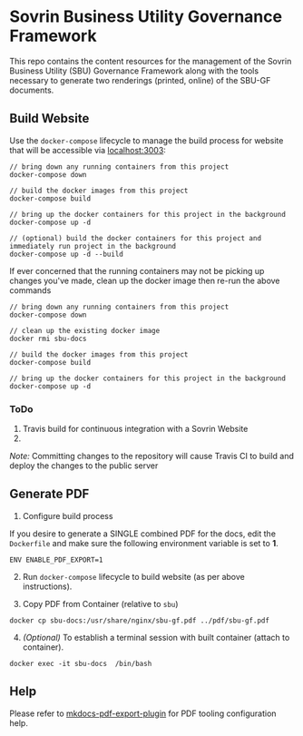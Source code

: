 # Sovrin Business Utility Governance Framework

This repo contains the content resources for the management of the Sovrin Business Utility (SBU) Governance Framework along with the tools necessary to generate two renderings (printed, online) of the SBU-GF documents.

## Build Website

Use the ```docker-compose``` lifecycle to manage the build process for website that will be accessible via [localhost:3003](http:/localhost:3003):

```
// bring down any running containers from this project
docker-compose down

// build the docker images from this project
docker-compose build

// bring up the docker containers for this project in the background
docker-compose up -d

// (optional) build the docker containers for this project and immediately run project in the background
docker-compose up -d --build
```

If ever concerned that the running containers may not be picking up changes you've made, clean up the docker image then re-run the above commands
```
// bring down any running containers from this project
docker-compose down

// clean up the existing docker image
docker rmi sbu-docs

// build the docker images from this project
docker-compose build

// bring up the docker containers for this project in the background
docker-compose up -d
```

### ToDo

1. Travis build for continuous integration with a Sovrin Website
2.

*Note:* Committing changes to the repository will cause Travis CI to build and deploy the changes to the public server

## Generate PDF

1. Configure build process

If you desire to generate a SINGLE combined PDF for the docs, edit the ```Dockerfile``` and make sure the following environment variable is set to **1**.

```
ENV ENABLE_PDF_EXPORT=1
```

2.  Run ```docker-compose``` lifecycle to build website (as per above instructions).

3. Copy PDF from Container (relative to ```sbu```)
```
docker cp sbu-docs:/usr/share/nginx/sbu-gf.pdf ../pdf/sbu-gf.pdf
```

4. *(Optional)* To establish a terminal session with built container (attach to container).

```
docker exec -it sbu-docs  /bin/bash
```

## Help
Please refer to [mkdocs-pdf-export-plugin](https://github.com/zhaoterryy/mkdocs-pdf-export-plugin) for PDF tooling configuration help.
